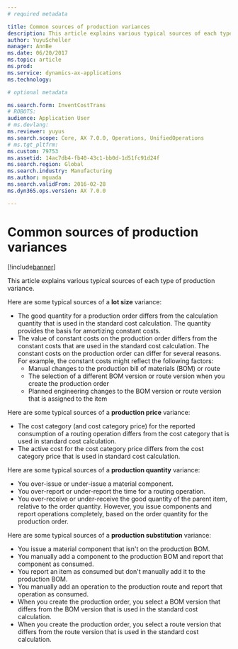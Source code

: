 ```yaml
---
# required metadata

title: Common sources of production variances
description: This article explains various typical sources of each type of production variance. 
author: YuyuScheller
manager: AnnBe
ms.date: 06/20/2017
ms.topic: article
ms.prod: 
ms.service: dynamics-ax-applications
ms.technology: 

# optional metadata

ms.search.form: InventCostTrans
# ROBOTS: 
audience: Application User
# ms.devlang: 
ms.reviewer: yuyus
ms.search.scope: Core, AX 7.0.0, Operations, UnifiedOperations
# ms.tgt_pltfrm: 
ms.custom: 79753
ms.assetid: 14ac7db4-fb40-43c1-bb0d-1d51fc91d24f
ms.search.region: Global
ms.search.industry: Manufacturing
ms.author: mguada
ms.search.validFrom: 2016-02-28
ms.dyn365.ops.version: AX 7.0.0

---
```


# Common sources of production variances

[!include[banner](../includes/banner.md)]


This article explains various typical sources of each type of production variance. 

Here are some typical sources of a **lot size** variance:

-   The good quantity for a production order differs from the calculation quantity that is used in the standard cost calculation. The quantity provides the basis for amortizing constant costs.
-   The value of constant costs on the production order differs from the constant costs that are used in the standard cost calculation. The constant costs on the production order can differ for several reasons. For example, the constant costs might reflect the following factors:
    -   Manual changes to the production bill of materials (BOM) or route
    -   The selection of a different BOM version or route version when you create the production order
    -   Planned engineering changes to the BOM version or route version that is assigned to the item

Here are some typical sources of a **production price** variance:

-   The cost category (and cost category price) for the reported consumption of a routing operation differs from the cost category that is used in standard cost calculation.
-   The active cost for the cost category price differs from the cost category price that is used in standard cost calculation.

Here are some typical sources of a **production quantity** variance:

-   You over-issue or under-issue a material component.
-   You over-report or under-report the time for a routing operation.
-   You over-receive or under-receive the good quantity of the parent item, relative to the order quantity. However, you issue components and report operations completely, based on the order quantity for the production order.

Here are some typical sources of a **production substitution** variance:

-   You issue a material component that isn't on the production BOM.
-   You manually add a component to the production BOM and report that component as consumed.
-   You report an item as consumed but don't manually add it to the production BOM.
-   You manually add an operation to the production route and report that operation as consumed.
-   When you create the production order, you select a BOM version that differs from the BOM version that is used in the standard cost calculation.
-   When you create the production order, you select a route version that differs from the route version that is used in the standard cost calculation.




